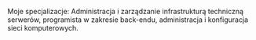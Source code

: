 Moje specjalizacje:
Administracja i zarządzanie infrastrukturą techniczną serwerów,
programista w zakresie back-endu,
administracja i konfiguracja sieci komputerowych.

